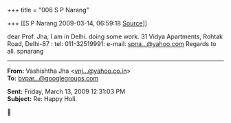 +++
title = "006 S P Narang"

+++
[[S P Narang	2009-03-14, 06:59:18 [Source](https://groups.google.com/g/bvparishat/c/6aIyttAiS78)]]



dear Prof. Jha, I am in Delhi. doing some work. 31 Vidya Apartments, Rohtak Road, Delhi-87 : tel: 011-32519991: e-mail: [spna...@yahoo.com]() Regards to all. spnarang  

  

------------------------------------------------------------------------

**From:** Vashishtha Jha \<[vnj...@yahoo.co.in]()\>  
**To:** [bvpar...@googlegroups.com]()  

**Sent:** Friday, March 13, 2009 12:31:03 PM  
**Subject:** Re: Happy Holi.  



